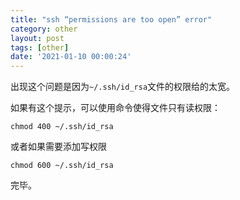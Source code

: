 ```yaml
---
title: "ssh “permissions are too open” error"
category: other
layout: post
tags: [other]
date: '2021-01-10 00:00:24'
---
```


出现这个问题是因为```~/.ssh/id_rsa```文件的权限给的太宽。

如果有这个提示，可以使用命令使得文件只有读权限：

```
chmod 400 ~/.ssh/id_rsa
```

或者如果需要添加写权限

```
chmod 600 ~/.ssh/id_rsa
```

完毕。

